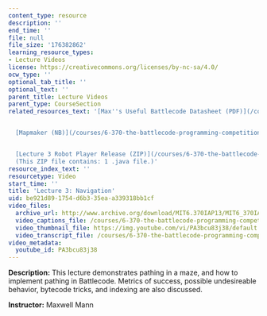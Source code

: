 ```yaml
---
content_type: resource
description: ''
end_time: ''
file: null
file_size: '176382862'
learning_resource_types:
- Lecture Videos
license: https://creativecommons.org/licenses/by-nc-sa/4.0/
ocw_type: ''
optional_tab_title: ''
optional_text: ''
parent_title: Lecture Videos
parent_type: CourseSection
related_resources_text: '[Max''s Useful Battlecode Datasheet (PDF)](/courses/6-370-the-battlecode-programming-competition-january-iap-2013/resources/mit6_370iap13_btlecde_dsht)


  [Mapmaker (NB)](/courses/6-370-the-battlecode-programming-competition-january-iap-2013/resources/mapmaker)


  [Lecture 3 Robot Player Release (ZIP)](/courses/6-370-the-battlecode-programming-competition-january-iap-2013/resources/lec3robotplayer)
  (This ZIP file contains: 1 .java file.)'
resource_index_text: ''
resourcetype: Video
start_time: ''
title: 'Lecture 3: Navigation'
uid: be921d89-1754-d6b3-35ea-a339318bb1cf
video_files:
  archive_url: http://www.archive.org/download/MIT6.370IAP13/MIT6_370IAP13_lec3_ipod.mp4
  video_captions_file: /courses/6-370-the-battlecode-programming-competition-january-iap-2013/ef0dbc37b11a5e439696aa25f79fd031_PA3bcu83j38.vtt
  video_thumbnail_file: https://img.youtube.com/vi/PA3bcu83j38/default.jpg
  video_transcript_file: /courses/6-370-the-battlecode-programming-competition-january-iap-2013/7b358207b5f63aa7e4424cd7717558ca_PA3bcu83j38.pdf
video_metadata:
  youtube_id: PA3bcu83j38
---
```


**Description:** This lecture demonstrates pathing in a maze, and how to implement pathing in Battlecode. Metrics of success, possible undesireable behavior, bytecode tricks, and indexing are also discussed.

**Instructor:** Maxwell Mann

